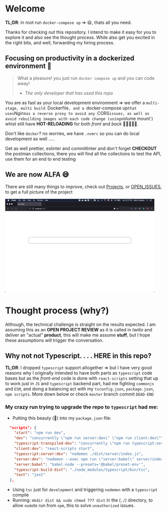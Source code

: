 # Welcome 

**TL;DR**: in root run `docker-compose up` => 😃, thats all you need.

Thanks for checking out this repository. I intend to make it easy for you to explore it and also see the thought process. While also get you excited in the right bits, and well, forwarding my hiring process.

## Focusing on productivity in a dockerized environment 🐳 

> What a pleasure! you just run `docker compose up` and you can code away!
> -  _The only developer that has used this repo_

You are as fast as your local development environment => we offer a `multi-stage, multi build `Dockerfile`, and a `docker-compose up` that uses `Nginx`as a reverse proxy to avoid any `CORS` issues, as well as avoid rebuilding images with each code change (using `volume mount`) whist still have **HOT-RELOADING** for both *front* and *back*  🤯🤯🤯🤯🤯.

Don't like `docker`? no worries, we have `.nvmrc` so you can do local development as well .....

Get as well prettier, eslinter and commitlinter and don't forget **CHECKOUT** the postman collections, there you will find all the collections to test the API, use them for an end to end testing

## We are now ALFA 😅

There are still many things to improve, check out [Projects](https://github.com/EstebanMarin/express-react-app/projects), or [OPEN_ISSUES](https://github.com/EstebanMarin/express-react-app/issues), to get a full picture of the project

![Working Prototype](https://github.com/EstebanMarin/express-react-app/blob/mvp-alfa/EMM_app_GIF.gif)

# Thought process (why?)

Although, the technical challenge is straight on the results expected. 
I am assuming this as an **OPEN PROJECT REVIEW** as it is called in _twilio_ and deliver an "actual" **product**, this will make me assume **stuff**, but I hope these assumptions will trigger the conversation.


## Why not not Typescript. . . . **HERE** in this repo?

**TL;DR**: I dropped `typescript` support altogether => but I have very good reasons why
I originally intended to have both parts as `typescript` code bases but as the _front-end_ code is done with `react-scripts` setting that up to work just in `JS` and `typescript` backend part, had me fighting `commonjs` and `ESM`, and doing a balancing act with my `tsconfig.json`, `package.json`, `npm scripts`. More down below or check `master` branch commit `DEAD-END`

### My crazy run trying to upgrade the repo to `typescript` had me:

- Putting this beauty (🤢) into my `package.json` file:

```json
  "scripts": {
    "start": "npm run dev",
    "dev": "concurrently \"npm run server:dev\" \"npm run client:dev\"",
    "typescript-transpiled-dev": "concurrently \"npm run typescript:server:dev\" \"npm run client:dev\"",
    "client:dev": "react-scripts start",
    "typescript:server:dev": "nodemon ./dist/server/index.js",
    "server:dev": "nodemon --exec npm run \"server:babel\" server/index.js",
    "server:babel": "babel-node --presets='@babel/preset-env'",
    "typescript-build-dist": "./node_modules/typescript/bin/tsc",
    "test": "jest"
  },
```

- Using `tsc` just for `development` and triggering `nodemon` with a `typescript` compile
- Running: `mkdir dist && sudo chmod 777 dist` in the (`./`) directory, to allow `node`to run from `npm`, this to solve `unauthorized` issues.

